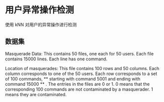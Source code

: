 # 用户异常操作检测

使用 kNN 对用户的异常操作进行检测

## 数据集

Masquerade Data: This contains 50 files, one each for 50 users. Each file contains 15000 lines. Each line has one command.

Location of masquerades: This file contains 100 rows and 50 columns. Each column corresponds to one of the 50 users. Each row corresponds to a set of 100 commands, ** starting with command 5001 and ending with command 15000 ** . The entries in the files are 0 or 1. 0 means that the corresponding 100 commands are not contaminated by a masquerader. 1 means they are contaminated.
